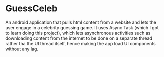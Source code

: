 # GuessCeleb
An android application that pulls html content from a website and lets the user engage in a celebrity guessing game.
It uses Async Task (which I got to learn doing this project), which lets asynchronous activities such as downloading content
from the internet to be done on a separate thread rather tha the UI thread itself, hence making the app load UI components without any lag.

